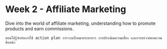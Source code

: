 # Week 2 - Affiliate Marketing

Dive into the world of affiliate marketing, understanding how to promote products and earn commissions.

`สอนให้รู้จักกับการใช้ action plan การวางเป้าหมายระยะยาว การประเมิณความเสี่ยง เเละการตรวจสอบความคืบหน้า`
